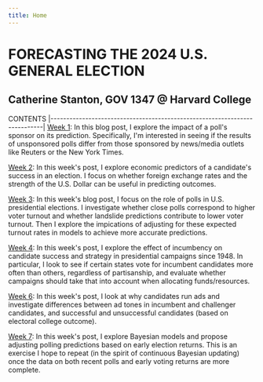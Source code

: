 ```yaml
---
title: Home
---
```


# FORECASTING THE 2024 U.S. GENERAL ELECTION

## Catherine Stanton, GOV 1347 @ Harvard College


CONTENTS
|---------------------------------------------------------------------------|
[Week 1](https://cathystanton.github.io/election-blog/post/2024/09/09/forecast-09-09-2024/): In this blog post, I explore the impact of a poll's sponsor on its prediction. Specifically, I'm interested in seeing if the results of unsponsored polls differ from those sponsored by news/media outlets like Reuters or the New York Times.                                  

[Week 2](https://cathystanton.github.io/election-blog/post/2024/09/16/week-2-forecast/): In this week's post, I explore economic predictors of a candidate's success in an election. I focus on whether foreign exchange rates and the strength of the U.S. Dollar can be useful in predicting outcomes.    

[Week 3](https://cathystanton.github.io/election-blog/post/2024/09/21/week-3-forecast/): In this week's blog post, I focus on the role of polls in U.S. presidential elections. I investigate whether close polls correspond to higher voter turnout and whether landslide predictions contribute to lower voter turnout. Then I explore the impications of adjusting for these expected turnout rates in models to achieve more accurate predictions.


[Week 4](https://cathystanton.github.io/election-blog/post/2024/09/29/week-4-forecast/): In this week's post, I explore the effect of incumbency on candidate success and strategy in presidential campaigns since 1948. In particular, I look to see if certain states vote for incumbent candidates more often than others, regardless of partisanship, and evaluate whether campaigns should take that into account when allocating funds/resources. 

[Week 6](https://cathystanton.github.io/election-blog/post/2024/10/10/week-6-forecast/): In this week's post, I look at why candidates run ads and investigate differences between ad tones in incumbent and challenger candidates, and successful and unsuccessful candidates (based on electoral college outcome).

[Week 7](https://cathystanton.github.io/election-blog/post/2024/10/18/week-7-forecast/): In this week's post, I explore Bayesian models and propose adjusting polling predictions based on early election returns. This is an exercise I hope to repeat (in the spirit of continuous Bayesian updating) once the data on both recent polls and early voting returns are more complete.
